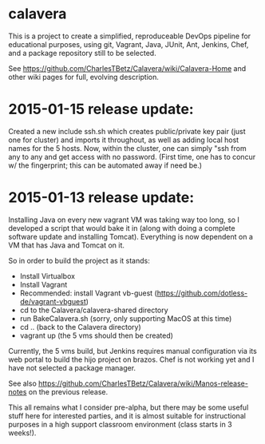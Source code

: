 calavera
========

This is a project to create a simplified, reproduceable DevOps pipeline for educational purposes, using git, Vagrant, Java, JUnit, Ant, Jenkins, Chef, and a package repository still to be selected.  

See https://github.com/CharlesTBetz/Calavera/wiki/Calavera-Home and other wiki pages for full, evolving description. 

2015-01-15 release update:
========
Created a new include ssh.sh which creates public/private key pair (just one for cluster) and imports it throughout, as well as adding local host names for the 5 hosts. Now, within the cluster, one can simply "ssh <hostname> from any to any and get access with no password. (First time, one has to concur w/ the fingerprint; this can be automated away if need be.)

2015-01-13 release update:
========

Installing Java on every new vagrant VM was taking way too long, so I developed a script that would bake it in (along with doing a complete software update and installing Tomcat). Everything is now dependent on a VM that has Java and Tomcat on it. 

So in order to build the project as it stands:

- Install Virtualbox
- Install Vagrant
- Recommended: install Vagrant vb-guest (https://github.com/dotless-de/vagrant-vbguest)
- cd to the Calavera/calavera-shared directory
- run BakeCalavera.sh (sorry, only supporting MacOS at this time)
- cd .. (back to the Calavera directory)
- vagrant up (the 5 vms should then be created)

Currently, the 5 vms build, but Jenkins requires manual configuration via its web portal to build the hijo project on brazos. Chef is not working yet and I have not selected a package manager.

See also https://github.com/CharlesTBetz/Calavera/wiki/Manos-release-notes on the previous release.

This all remains what I consider pre-alpha, but there may be some useful stuff here for interested parties, and it is almost suitable for instructional purposes in a high support classroom environment (class starts in 3 weeks!). 
